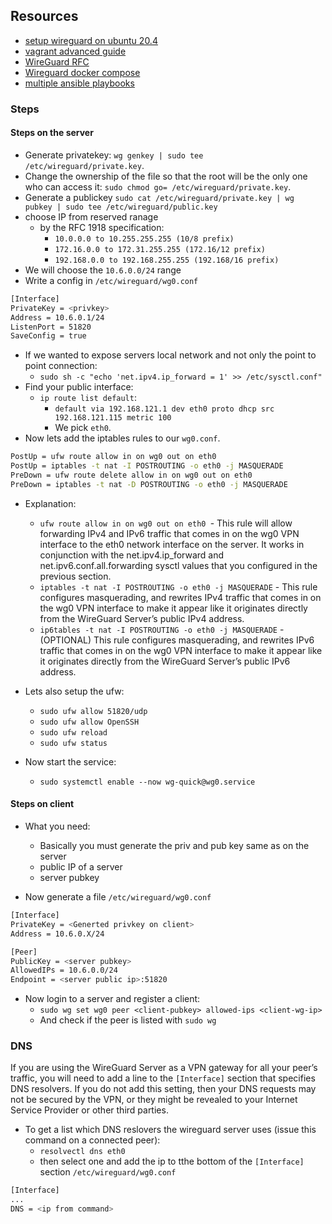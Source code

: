 ## Resources

- [setup wireguard on ubuntu 20.4](https://www.digitalocean.com/community/tutorials/how-to-set-up-wireguard-on-ubuntu-20-04)
- [vagrant advanced guide](https://fedoramagazine.org/vagrant-beyond-basics/)
- [WireGuard RFC](https://www.wireguard.com/papers/wireguard.pdf)
- [Wireguard docker compose](https://gitea.spanskiduh.dev/spanskiduh/wireguard-docker/src/branch/main/docker-compose.yml)
- [multiple ansible playbooks](https://stackoverflow.com/a/43183939)

### Steps

#### Steps on the server
- Generate privatekey: `wg genkey | sudo tee /etc/wireguard/private.key`.
- Change the ownership of the file so that the root will be the only one who can access it: `sudo chmod go= /etc/wireguard/private.key`.
-  Generate a publickey `sudo cat /etc/wireguard/private.key | wg pubkey | sudo tee /etc/wireguard/public.key`
-  choose IP from reserved ranage
	- by the  RFC 1918 specification:
		- `10.0.0.0 to 10.255.255.255 (10/8 prefix)`
		- `172.16.0.0 to 172.31.255.255 (172.16/12 prefix)`
		- `192.168.0.0 to 192.168.255.255 (192.168/16 prefix)`
- We will choose the `10.6.0.0/24` range
- Write a config in `/etc/wireguard/wg0.conf`
```bash
[Interface]
PrivateKey = <privkey>
Address = 10.6.0.1/24
ListenPort = 51820
SaveConfig = true
```
- If we wanted to expose servers local network and not only the point to point connection:
	- `sudo sh -c "echo 'net.ipv4.ip_forward = 1' >> /etc/sysctl.conf"`
- Find your public interface:
	- `ip route list default`:
		- `default via 192.168.121.1 dev eth0 proto dhcp src 192.168.121.115 metric 100`
		-  We pick `eth0`.
- Now lets add the iptables rules to our `wg0.conf`.
```bash
PostUp = ufw route allow in on wg0 out on eth0
PostUp = iptables -t nat -I POSTROUTING -o eth0 -j MASQUERADE
PreDown = ufw route delete allow in on wg0 out on eth0
PreDown = iptables -t nat -D POSTROUTING -o eth0 -j MASQUERADE
```
- Explanation:
	- `ufw route allow in on wg0 out on eth0 `- This rule will allow forwarding IPv4 and IPv6 traffic that comes in on the wg0 VPN interface to the eth0 network interface on the server. It works in conjunction with the net.ipv4.ip_forward and net.ipv6.conf.all.forwarding sysctl values that you configured in the previous section.
	- `iptables -t nat -I POSTROUTING -o eth0 -j MASQUERADE` - This rule configures masquerading, and rewrites IPv4 traffic that comes in on the wg0 VPN interface to make it appear like it originates directly from the WireGuard Server’s public IPv4 address.
	- `ip6tables -t nat -I POSTROUTING -o eth0 -j MASQUERADE` - (OPTIONAL) This rule configures masquerading, and rewrites IPv6 traffic that comes in on the wg0 VPN interface to make it appear like it originates directly from the WireGuard Server’s public IPv6 address.

- Lets also setup the ufw:
	- `sudo ufw allow 51820/udp`
	- `sudo ufw allow OpenSSH`
	- `sudo ufw reload`
	- `sudo ufw status`

- Now start the service:
 	-  `sudo systemctl enable --now wg-quick@wg0.service`

#### Steps on client
- What you need:
	- Basically you must generate the priv and pub key same as on the server
	- public IP of a server
	- server pubkey

- Now generate a file `/etc/wireguard/wg0.conf`
```bash
[Interface]
PrivateKey = <Generted privkey on client>
Address = 10.6.0.X/24

[Peer]
PublicKey = <server pubkey>
AllowedIPs = 10.6.0.0/24
Endpoint = <server public ip>:51820
```

- Now login to a server and register a client:
	- `sudo wg set wg0 peer <client-pubkey> allowed-ips <client-wg-ip>`
	- And check if the peer is listed with `sudo wg`


### DNS
If you are using the WireGuard Server as a VPN gateway for all your peer’s traffic, you will need to add a line to the `[Interface]` section that specifies DNS resolvers. If you do not add this setting, then your DNS requests may not be secured by the VPN, or they might be revealed to your Internet Service Provider or other third parties.

- To get a list which DNS reslovers the wireguard server uses (issue this command on a connected peer):
	-  `resolvectl dns eth0`
	-  then select one and add the ip to tthe bottom of the `[Interface]`  section `/etc/wireguard/wg0.conf`
```bash
[Interface]
...
DNS = <ip from command>
```
